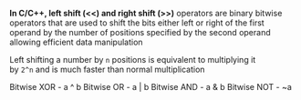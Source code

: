 ****In C/C++, left shift (<<) and right shift (>>)**** operators are binary bitwise operators that are used to shift the bits either left or right of the first operand by the number of positions specified by the second operand allowing efficient data manipulation

Left shifting a number by `n` positions is equivalent to multiplying it by `2^n` and is much faster than normal multiplication

Bitwise XOR - a ^ b
Bitwise OR - a | b
Bitwise AND - a & b
Bitwise NOT - ~a